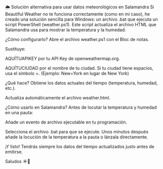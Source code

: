 🌦 Solución alternativa para usar datos meteorológicos en Salamandra
Si Beautiful Weather no te funciona correctamente (como en mi caso), he creado una solución sencilla para Windows: un archivo .bat que ejecuta un script PowerShell (weather.ps1). Este script actualiza el archivo HTML que Salamandra usa para mostrar la temperatura y la humedad.

¿Cómo configurarlo?
Abre el archivo weather.ps1 con el Bloc de notas.

Sustituye:

AQUÍTUAPIKEY por tu API Key de openweathermap.org.

AQUÍTUCIUDAD por el nombre de tu ciudad. Si tu ciudad tiene espacios, usa el símbolo +.
(Ejemplo: New+York en lugar de New York)

¿Qué hace?
Obtiene los datos actuales del tiempo (temperatura, humedad, etc.).

Actualiza automáticamente el archivo weather.html.

¿Cómo usarlo en Salamandra?
Antes de locutar la temperatura y humedad en una pauta:

Añade un evento de archivo ejecutable en tu programación.

Selecciona el archivo .bat para que se ejecute.
Unos minutos después añade la locución de la temperatura a la pauta o lánzala directamente.

¡Y listo! Tendrás siempre los datos del tiempo actualizados justo antes de emitirse.

Saludos ☀️💨
